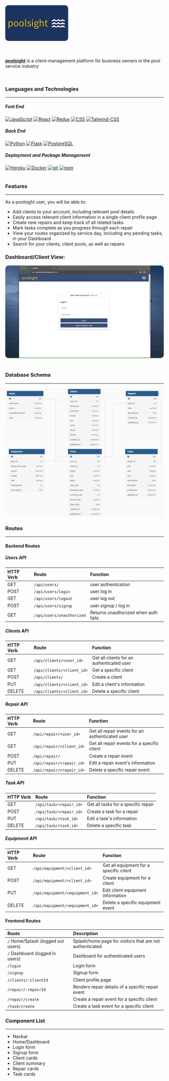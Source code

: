 ## <a href="https://poolsight.herokuapp.com/"><img src="./react-app/public/poolsight-logo-wide.jpg" style="border-radius: 10px" /></a>

<br>

**<a href="https://poolsight.herokuapp.com/">poolsight</a>** is a client-management platform for business owners in the pool service industry

<br>

### Languages and Technologies

---

<h5>Font End</h5>
<a href="#"><img alt="JavaScript" src="https://img.shields.io/badge/-JavaScript-F7DF1E?style=flat-square&logo=JavaScript&logoColor=black" /></a>
<a href="https://reactjs.org/"><img alt="React" src="https://img.shields.io/badge/-React-61DAFB?style=flat-square&logo=React&logoColor=black" /></a>
<a href="https://redux.js.org/"><img alt="Redux" src="https://img.shields.io/badge/-Redux-764ABC?style=flat-square&logo=Redux&logoColor=white" /></a>
<a href="#"><img alt="CSS" src="https://img.shields.io/badge/-CSS3-1572B6?style=flat-square&logo=CSS3&logoColor=white" /></a>
<a href="https://tailwindcss.com/"><img alt="Tailwind-CSS" src="https://img.shields.io/badge/-Tailwind_CSS-38B2AC?style=flat-square&logo=Tailwind-CSS&logoColor=white" /></a>
<h5>Back End</h5>
<a href="#"><img alt="Python" src="https://img.shields.io/badge/-Python-3776AB?style=flat-square&logo=Python&logoColor=white" /></a>
<a href="https://flask.palletsprojects.com/en/1.1.x/"><img alt="Flask" src="https://img.shields.io/badge/-Flask-000000?style=flat-square&logo=Flask&logoColor=white" /></a>
<a href="https://www.postgresql.org/"><img alt="PostgreSQL" src="https://img.shields.io/badge/-PostgreSQL-336791?style=flat-square&logo=PostgreSQL&logoColor=white" /></a>
<h5>Deployment and Package Management</h5>
<a href="https://heroku.com/"><img alt="Heroku" src="https://img.shields.io/badge/-Heroku-430098?style=flat-square&logo=Heroku&logoColor=white" /></a>
<a href="https://docker.com/"><img alt="Docker" src="https://img.shields.io/badge/-Docker-2496ED?style=flat-square&logo=Docker&logoColor=white" /></a>
<a href="#"><img alt="git" src="https://img.shields.io/badge/-Git-F05032?style=flat-square&logo=git&logoColor=white" /></a>
<a href="https://www.npmjs.com/"><img alt="npm" src="https://img.shields.io/badge/-NPM-CB3837?style=flat-square&logo=npm&logoColor=white" /></a>

<br>
<br>

### Features

---

As a poolsight user, you will be able to:

- Add clients to your account, including relevant pool details
- Easily access relevant client information in a single client profile page
- Create new repairs and keep track of all related tasks
- Mark tasks complete as you progress through each repair
- View your routes organized by service day, including any pending tasks, in your Dashboard
- Search for your clients, client pools, as well as repairs

### Dashboard/Client View:

<img src="./react-app/src/assets/main-readme-gif.gif" style="border-radius: 10px"/>

<!-- #### Bonus Features

- Role-based accounts (owner vs technician)
- Map and report visualization
- Reminders -->

<br>
<br>

### Database Schema

---

<img src="./database_schema.png"/>

### Routes

---

#### Backend Routes

##### Users API

| HTTP Verb | Route                     | Function                             |
| :-------- | :------------------------ | :----------------------------------- |
| GET       | `/api/users/`             | user authentication                  |
| POST      | `/api/users/login`        | user log in                          |
| GET       | `/api/users/logout`       | user log out                         |
| POST      | `/api/users/signup`       | user signup / log in                 |
| GET       | `/api/users/unauthorized` | Returns unauthorized when auth fails |

##### Clients API

| HTTP Verb | Route                      | Function                                  |
| :-------- | :------------------------- | :---------------------------------------- |
| GET       | `/api/clients/<user_id>`   | Get all clients for an authenticated user |
| GET       | `/api/clients/<client_id>` | Get a specific client                     |
| POST      | `/api/clients/`            | Create a client                           |
| PUT       | `/api/clients/<client_id>` | Edit a client's information               |
| DELETE    | `/api/clients/<client_id>` | Delete a specific client                  |

##### Repair API

| HTTP Verb | Route                     | Function                                        |
| :-------- | :------------------------ | :---------------------------------------------- |
| GET       | `/api/repair/<user_id>`   | Get all repair events for an authenticated user |
| GET       | `/api/repair/<client_id>` | Get all repair events for a specific client     |
| POST      | `/api/repair/`            | Create a repair event                           |
| PUT       | `/api/repair/<repair_id>` | Edit a repair event's information               |
| DELETE    | `/api/repair/<repair_id>` | Delete a specific repair event                  |

##### Task API

| HTTP Verb | Route                   | Function                            |
| :-------- | :---------------------- | :---------------------------------- |
| GET       | `/api/task/<repair_id>` | Get all tasks for a specific repair |
| POST      | `/api/task/<repair_id>` | Create a task for a repair          |
| PUT       | `/api/task/<task_id>`   | Edit a task's information           |
| DELETE    | `/api/task/<task_id>`   | Delete a specific task              |

##### Equipment API

| HTTP Verb | Route                           | Function                                |
| :-------- | :------------------------------ | :-------------------------------------- |
| GET       | `/api/equipment/<client_id>`    | Get all equipment for a specific client |
| POST      | `/api/equipment/<client_id>`    | Create equipment for a client           |
| PUT       | `/api/equipment/<equipment_id>` | Edit client equipment information       |
| DELETE    | `/api/equipment/<equipment_id>` | Delete a specific equipment event       |

#### Frontend Routes

| Route                              | Description                                              |
| :--------------------------------- | :------------------------------------------------------- |
| `/` Home/Splash (logged out users) | Splash/home page for visitors that are not authenticated |
| `/` Dashboard (logged in users)    | Dashboard for authenticated users                        |
| `/login`                           | Login form                                               |
| `/signup`                          | Signup form                                              |
| `/clients/:clientId`               | Client profile page                                      |
| `/repair/:repairId`                | Renders repair details of a specific repair event        |
| `/repair/create`                   | Create a repair event for a specific client              |
| `/task/create`                     | Create a task event for a specific client                |

### Component List

---

- Navbar
- Home/Dashboard
- Login form
- Signup form
- Client cards
- Client summary
- Repair cards
- Task cards
